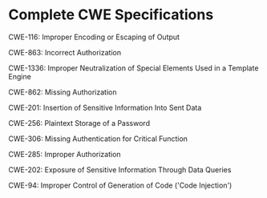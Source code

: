 

# Complete CWE Specifications

CWE-116: Improper Encoding or Escaping of Output

CWE-863: Incorrect Authorization

CWE-1336: Improper Neutralization of Special Elements Used in a Template Engine

CWE-862: Missing Authorization

CWE-201: Insertion of Sensitive Information Into Sent Data

CWE-256: Plaintext Storage of a Password

CWE-306: Missing Authentication for Critical Function

CWE-285: Improper Authorization

CWE-202: Exposure of Sensitive Information Through Data Queries

CWE-94: Improper Control of Generation of Code ('Code Injection')